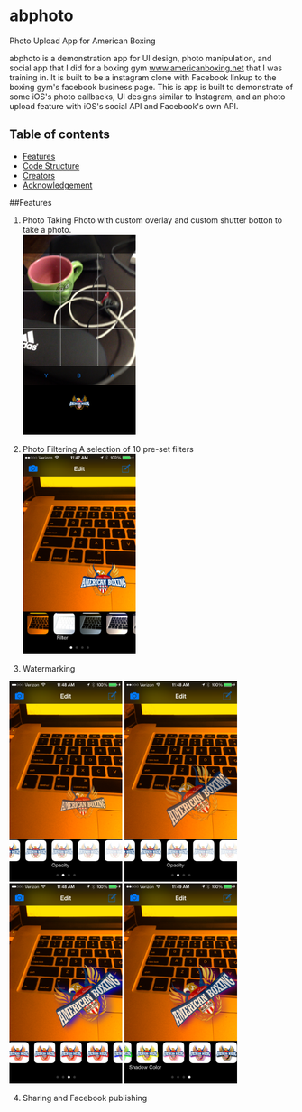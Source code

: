 # abphoto
Photo Upload App for American Boxing

abphoto is a demonstration app for UI design, photo manipulation, and social app that I did for a boxing gym www.americanboxing.net that I was training in.  It is built to be a instagram clone with Facebook linkup to the boxing gym's facebook business page.  This is app is built to demonstrate of some iOS's photo callbacks, UI designs similar to Instagram, and an photo upload feature with iOS's social API and Facebook's own API.  

## Table of contents

- [Features](#features)
- [Code Structure](#code)
- [Creators](#creators)
- [Acknowledgement](#acknowledge)

##Features
1. Photo Taking
Photo with custom overlay and custom shutter botton to take a photo.  
<a href="url"><img src="screenshots/camera%20overlay.PNG" height="355" width="200" ></a>

2. Photo Filtering
A selection of 10 pre-set filters
<a href="url"><img src="screenshots/filter.PNG" height="355" width="200" ></a>

3. Watermarking

<a href="url"><img src="screenshots/logo%20opacity.PNG" height="355" width="200" ></a>
<a href="url"><img src="screenshots/logo%20sizing%20rotation.PNG" height="355" width="200" ></a>
<a href="url"><img src="screenshots/logo%20drop%20shadow.PNG" height="355" width="200" ></a>
<a href="url"><img src="screenshots/logo%20drop%20shadow%202.PNG" height="355" width="200" ></a>

4. Sharing and Facebook publishing 

